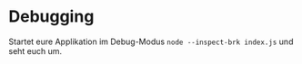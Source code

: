 # Debugging

Startet eure Applikation im Debug-Modus `node --inspect-brk index.js` und seht euch um.